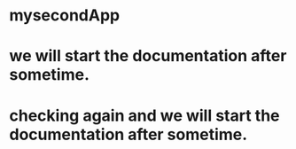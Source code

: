 # mysecondApp
# we will start the documentation after sometime.
# checking again and we will start the documentation after sometime.
